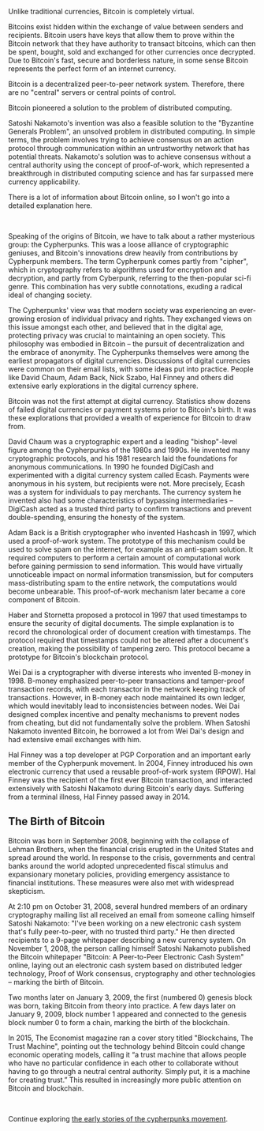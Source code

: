 Unlike traditional currencies, Bitcoin is completely virtual.

Bitcoins exist hidden within the exchange of value between senders and recipients. Bitcoin users have keys that allow them to prove within the Bitcoin network that they have authority to transact bitcoins, which can then be spent, bought, sold and exchanged for other currencies once decrypted. Due to Bitcoin's fast, secure and borderless nature, in some sense Bitcoin represents the perfect form of an internet currency.

Bitcoin is a decentralized peer-to-peer network system. Therefore, there are no "central" servers or central points of control.

Bitcoin pioneered a solution to the problem of distributed computing.

Satoshi Nakamoto's invention was also a feasible solution to the "Byzantine Generals Problem", an unsolved problem in distributed computing. In simple terms, the problem involves trying to achieve consensus on an action protocol through communication within an untrustworthy network that has potential threats. Nakamoto's solution was to achieve consensus without a central authority using the concept of proof-of-work, which represented a breakthrough in distributed computing science and has far surpassed mere currency applicability.

There is a lot of information about Bitcoin online, so I won't go into a detailed explanation here. 

<br>

Speaking of the origins of Bitcoin, we have to talk about a rather mysterious group: the Cypherpunks. This was a loose alliance of cryptographic geniuses, and Bitcoin's innovations drew heavily from contributions by Cypherpunk members. The term Cypherpunk comes partly from "cipher", which in cryptography refers to algorithms used for encryption and decryption, and partly from Cyberpunk, referring to the then-popular sci-fi genre. This combination has very subtle connotations, exuding a radical ideal of changing society.

The Cypherpunks' view was that modern society was experiencing an ever-growing erosion of individual privacy and rights. They exchanged views on this issue amongst each other, and believed that in the digital age, protecting privacy was crucial to maintaining an open society. This philosophy was embodied in Bitcoin – the pursuit of decentralization and the embrace of anonymity. The Cypherpunks themselves were among the earliest propagators of digital currencies. Discussions of digital currencies were common on their email lists, with some ideas put into practice. People like David Chaum, Adam Back, Nick Szabo, Hal Finney and others did extensive early explorations in the digital currency sphere.

Bitcoin was not the first attempt at digital currency. Statistics show dozens of failed digital currencies or payment systems prior to Bitcoin's birth. It was these explorations that provided a wealth of experience for Bitcoin to draw from.

David Chaum was a cryptographic expert and a leading "bishop"-level figure among the Cypherpunks of the 1980s and 1990s. He invented many cryptographic protocols, and his 1981 research laid the foundations for anonymous communications. In 1990 he founded DigiCash and experimented with a digital currency system called Ecash. Payments were anonymous in his system, but recipients were not. More precisely, Ecash was a system for individuals to pay merchants. The currency system he invented also had some characteristics of bypassing intermediaries – DigiCash acted as a trusted third party to confirm transactions and prevent double-spending, ensuring the honesty of the system.

Adam Back is a British cryptographer who invented Hashcash in 1997, which used a proof-of-work system. The prototype of this mechanism could be used to solve spam on the internet, for example as an anti-spam solution. It required computers to perform a certain amount of computational work before gaining permission to send information. This would have virtually unnoticeable impact on normal information transmission, but for computers mass-distributing spam to the entire network, the computations would become unbearable. This proof-of-work mechanism later became a core component of Bitcoin.

Haber and Stornetta proposed a protocol in 1997 that used timestamps to ensure the security of digital documents. The simple explanation is to record the chronological order of document creation with timestamps. The protocol required that timestamps could not be altered after a document's creation, making the possibility of tampering zero. This protocol became a prototype for Bitcoin's blockchain protocol.

Wei Dai is a cryptographer with diverse interests who invented B-money in 1998. B-money emphasized peer-to-peer transactions and tamper-proof transaction records, with each transactor in the network keeping track of transactions. However, in B-money each node maintained its own ledger, which would inevitably lead to inconsistencies between nodes. Wei Dai designed complex incentive and penalty mechanisms to prevent nodes from cheating, but did not fundamentally solve the problem. When Satoshi Nakamoto invented Bitcoin, he borrowed a lot from Wei Dai's design and had extensive email exchanges with him. 

Hal Finney was a top developer at PGP Corporation and an important early member of the Cypherpunk movement. In 2004, Finney introduced his own electronic currency that used a reusable proof-of-work system (RPOW). Hal Finney was the recipient of the first ever Bitcoin transaction, and interacted extensively with Satoshi Nakamoto during Bitcoin's early days. Suffering from a terminal illness, Hal Finney passed away in 2014.


## The Birth of Bitcoin

Bitcoin was born in September 2008, beginning with the collapse of Lehman Brothers, when the financial crisis erupted in the United States and spread around the world. In response to the crisis, governments and central banks around the world adopted unprecedented fiscal stimulus and expansionary monetary policies, providing emergency assistance to financial institutions. These measures were also met with widespread skepticism. 

At 2:10 pm on October 31, 2008, several hundred members of an ordinary cryptography mailing list all received an email from someone calling himself Satoshi Nakamoto: "I've been working on a new electronic cash system that's fully peer-to-peer, with no trusted third party." He then directed recipients to a 9-page whitepaper describing a new currency system. On November 1, 2008, the person calling himself Satoshi Nakamoto published the Bitcoin whitepaper "Bitcoin: A Peer-to-Peer Electronic Cash System" online, laying out an electronic cash system based on distributed ledger technology, Proof of Work consensus, cryptography and other technologies – marking the birth of Bitcoin. 

Two months later on January 3, 2009, the first (numbered 0) genesis block was born, taking Bitcoin from theory into practice. A few days later on January 9, 2009, block number 1 appeared and connected to the genesis block number 0 to form a chain, marking the birth of the blockchain.

In 2015, The Economist magazine ran a cover story titled "Blockchains, The Trust Machine", pointing out the technology behind Bitcoin could change economic operating models, calling it “a trust machine that allows people who have no particular confidence in each other to collaborate without having to go through a neutral central authority. Simply put, it is a machine for creating trust.” This resulted in increasingly more public attention on Bitcoin and blockchain.

<br>

Continue exploring [the early stories of the cypherpunks movement](./ThingsaboutCryptoPunks.html).
